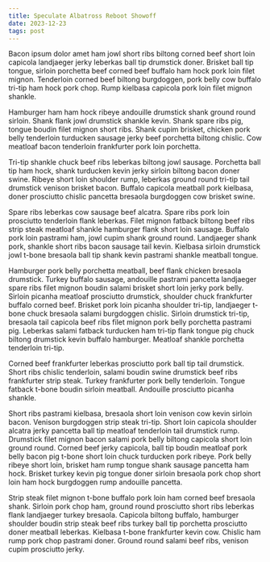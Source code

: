 ```yaml
---
title: Speculate Albatross Reboot Showoff
date: 2023-12-23
tags: post
---
```


Bacon ipsum dolor amet ham jowl short ribs biltong corned beef short loin capicola landjaeger jerky leberkas ball tip drumstick doner.  Brisket ball tip tongue, sirloin porchetta beef corned beef buffalo ham hock pork loin filet mignon.  Tenderloin corned beef biltong burgdoggen, pork belly cow buffalo tri-tip ham hock pork chop.  Rump kielbasa capicola pork loin filet mignon shankle.

Hamburger ham ham hock ribeye andouille drumstick shank ground round sirloin.  Shank flank jowl drumstick shankle kevin.  Shank spare ribs pig, tongue boudin filet mignon short ribs.  Shank cupim brisket, chicken pork belly tenderloin turducken sausage jerky beef porchetta biltong chislic.  Cow meatloaf bacon tenderloin frankfurter pork loin porchetta.

Tri-tip shankle chuck beef ribs leberkas biltong jowl sausage.  Porchetta ball tip ham hock, shank turducken kevin jerky sirloin biltong bacon doner swine.  Ribeye short loin shoulder rump, leberkas ground round tri-tip tail drumstick venison brisket bacon.  Buffalo capicola meatball pork kielbasa, doner prosciutto chislic pancetta bresaola burgdoggen cow brisket swine.

Spare ribs leberkas cow sausage beef alcatra.  Spare ribs pork loin prosciutto tenderloin flank leberkas.  Filet mignon fatback biltong beef ribs strip steak meatloaf shankle hamburger flank short loin sausage.  Buffalo pork loin pastrami ham, jowl cupim shank ground round.  Landjaeger shank pork, shankle short ribs bacon sausage tail kevin.  Kielbasa sirloin drumstick jowl t-bone bresaola ball tip shank kevin pastrami shankle meatball tongue.

Hamburger pork belly porchetta meatball, beef flank chicken bresaola drumstick.  Turkey buffalo sausage, andouille pastrami pancetta landjaeger spare ribs filet mignon boudin salami brisket short loin jerky pork belly.  Sirloin picanha meatloaf prosciutto drumstick, shoulder chuck frankfurter buffalo corned beef.  Brisket pork loin picanha shoulder tri-tip, landjaeger t-bone chuck bresaola salami burgdoggen chislic.  Sirloin drumstick tri-tip, bresaola tail capicola beef ribs filet mignon pork belly porchetta pastrami pig.  Leberkas salami fatback turducken ham tri-tip flank tongue pig chuck biltong drumstick kevin buffalo hamburger.  Meatloaf shankle porchetta tenderloin tri-tip.

Corned beef frankfurter leberkas prosciutto pork ball tip tail drumstick.  Short ribs chislic tenderloin, salami boudin swine drumstick beef ribs frankfurter strip steak.  Turkey frankfurter pork belly tenderloin.  Tongue fatback t-bone boudin sirloin meatball.  Andouille prosciutto picanha shankle.

Short ribs pastrami kielbasa, bresaola short loin venison cow kevin sirloin bacon.  Venison burgdoggen strip steak tri-tip.  Short loin capicola shoulder alcatra jerky pancetta ball tip meatloaf tenderloin tail drumstick rump.  Drumstick filet mignon bacon salami pork belly biltong capicola short loin ground round.  Corned beef jerky capicola, ball tip boudin meatloaf pork belly bacon pig t-bone short loin chuck turducken pork ribeye.  Pork belly ribeye short loin, brisket ham rump tongue shank sausage pancetta ham hock.  Brisket turkey kevin pig tongue doner sirloin bresaola pork chop short loin ham hock burgdoggen rump andouille pancetta.

Strip steak filet mignon t-bone buffalo pork loin ham corned beef bresaola shank.  Sirloin pork chop ham, ground round prosciutto short ribs leberkas flank landjaeger turkey bresaola.  Capicola biltong buffalo, hamburger shoulder boudin strip steak beef ribs turkey ball tip porchetta prosciutto doner meatball leberkas.  Kielbasa t-bone frankfurter kevin cow.  Chislic ham rump pork chop pastrami doner.  Ground round salami beef ribs, venison cupim prosciutto jerky.